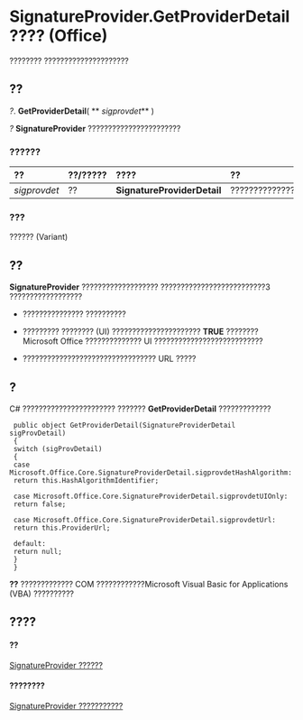 
# SignatureProvider.GetProviderDetail ???? (Office)

???????? ?????????????????????


## ??

 _?_. **GetProviderDetail**( ** _sigprovdet_** )

 _?_ **SignatureProvider** ???????????????????????


### ??????



|**??**|**??/?????**|**????**|**??**|
|:-----|:-----|:-----|:-----|
| _sigprovdet_|??|**SignatureProviderDetail**|??????????????????????????|

### ???

?????? (Variant)


## ??

 **SignatureProvider** ??????????????????? ??????????????????????????3 ??????????????????


- ??????????????? ??????????
    
- ????????? ???????? (UI) ?????????????????????? **TRUE** ????????Microsoft Office ?????????????? UI ???????????????????????????
    
- ????????????????????????????????? URL ?????
    



## ?

C# ??????????????????????? ??????? **GetProviderDetail** ?????????????


```
 public object GetProviderDetail(SignatureProviderDetail sigProvDetail) 
 { 
 switch (sigProvDetail) 
 { 
 case Microsoft.Office.Core.SignatureProviderDetail.sigprovdetHashAlgorithm: 
 return this.HashAlgorithmIdentifier; 
 
 case Microsoft.Office.Core.SignatureProviderDetail.sigprovdetUIOnly: 
 return false; 
 
 case Microsoft.Office.Core.SignatureProviderDetail.sigprovdetUrl: 
 return this.ProviderUrl; 
 
 default: 
 return null; 
 } 
 } 

```


 **??**  ????????????? COM ????????????Microsoft Visual Basic for Applications (VBA) ??????????


## ????


#### ??


[SignatureProvider ??????](3df5d1dc-f7da-dacc-239a-7b02f79a5d1b.md)
#### ????????


[SignatureProvider ???????????](http://msdn.microsoft.com/library/8f99b46b-ee6c-54eb-570a-d2b34c0a8b3d%28Office.15%29.aspx)